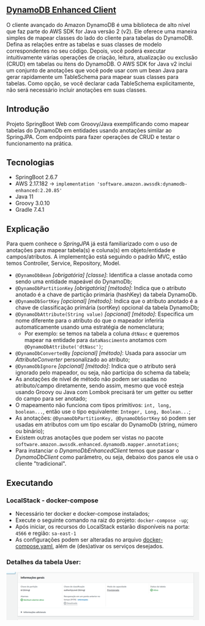 ## [DynamoDB Enhanced Client](https://docs.aws.amazon.com/sdk-for-java/latest/developer-guide/dynamodb-enhanced-client.html)

O cliente avançado do Amazon DynamoDB é uma biblioteca de alto nível que faz parte do AWS SDK for Java versão 2 (v2). Ele oferece uma maneira simples de mapear classes do lado do
cliente para tabelas do DynamoDB. Defina as relações entre as tabelas e suas classes de modelo correspondentes no seu código. Depois, você poderá executar intuitivamente várias
operações de criação, leitura, atualização ou exclusão (CRUD) em tabelas ou itens do DynamoDB.
O AWS SDK for Java v2 inclui um conjunto de anotações que você pode usar com um bean Java para gerar rapidamente um TableSchema para mapear suas classes para tabelas. Como opção,
se você declarar cada TableSchema explicitamente, não será necessário incluir anotações em suas classes.

## Introdução

Projeto SpringBoot Web com Groovy/Java exemplificando como mapear tabelas do DynamoDb em entidades usando anotações similar ao SpringJPA.
Com endpoints para fazer operações de CRUD e testar o funcionamento na prática.

## Tecnologias

* SpringBoot 2.6.7
* AWS 2.17.182 → `implementation 'software.amazon.awssdk:dynamodb-enhanced:2.20.85'`
* Java 11
* Groovy 3.0.10
* Gradle 7.4.1

## Explicação

Para quem conhece o *SpringJPA* já está familiarizado com o uso de anotações para mapear tabela(s) e coluna(s) em objeto/entidade e campos/atributos.
A implementção está seguindo o padrão MVC, estão temos Controller, Service, Repository, Model.

* `@DynamoDbBean` *[obrigatória] [classe]*: Identifica a classe anotada como sendo uma entidade mapeável do DynamoDb;
* `@DynamoDbPartitionKey` *[obrigatória] [método]*: Indica que o atributo anotado é a chave de partição primária (hashKey) da tabela DynamoDb.
* `@DynamoDbSortKey` *[opcional] [método]*: Indica que o atributo anotado é a chave de classificação primária (sortKey) opcional da tabela DynamoDb;
* `@DynamoDbAttribute(String value)` *[opcional] [método]*: Especifica um nome diferente para o atributo do que o mapeador inferiria automaticamente usando uma estratégia de
  nomenclatura;
  * Por exemplo: se temos na tabela a coluna `dtNasc` e queremos mapear na entidade para `dataNascimento` anotamos com `@DynamoDbAttribute('dtNasc')`;
* `@DynamoDbConvertedBy` *[opcional] [método]*: Usada para associar um *AttributeConverter* personalizado ao atributo;
* `@DynamoDbIgnore` *[opcional] [método]*: Indica que o atributo será ignorado pelo mapeador, ou seja, não participa do schema da tabela;
* As anotações de nível de método não podem ser usadas no atributo/campo diretamente, sendo assim,
  mesmo que você esteja usando Groovy ou Java com Lombok precisará ter um getter ou setter do campo para ser anotado;
* O mapeamento não funciona com tipos primitivos: `int, long, boolean...`, então use o tipo equivalente: `Integer, Long, Boolean...`;
* As anotações: `@DynamoDbPartitionKey, @DynamoDbSortKey`  só podem ser usadas em atributos com um tipo escalar do DynamoDb (string, número ou binário);
* Existem outras anotações que podem ser vistas no pacote `software.amazon.awssdk.enhanced.dynamodb.mapper.annotations`;
* Para instanciar o *DynamoDbEnhancedClient* temos que passar o *DynamoDbClient* como parâmetro, ou seja, debaixo dos panos ele usa o cliente "tradicional".

## Executando

### LocalStack - docker-compose

* Necessário ter docker e docker-compose instalados;
* Execute o seguinte comando na raiz do projeto: `docker-compose -up`;
* Após iniciar, os recursos do LocalStack estarão disponíveis na porta: `4566` e região: `sa-east-1`
* As configurações podem ser alteradas no arquivo [docker-compose.yaml](docker-compose.yaml), além de (des)ativar os serviços desejados.

### Detalhes da tabela User:
![img.png](img.png)
